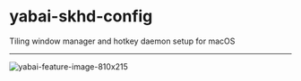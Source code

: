 # yabai-skhd-config
 Tiling window manager and hotkey daemon setup for macOS
     <hr>
![yabai-feature-image-810x215](https://github.com/DinethDilhara/yabai-skhd-config/assets/152305578/411996f0-70da-41b5-84fb-528b7533ffb2)




